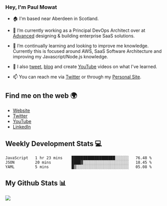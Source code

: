 ### Hey, I'm Paul Mowat

- 🏠 I'm based near Aberdeen in Scotland.
- 💼 I’m currently working as a Principal DevOps Architect over at [Advanced](https://www.oneadvanced.com/) designing & building enterprise SaaS solutions.
- 📖 I’m continually learning and looking to improve me knowledge. Currently this is focused around AWS, SaaS Software Architecture and improving my Javascript/Node.js knowledge.
- 📔 I also [tweet](https://twitter.com/paul_mowat), [blog](https://www.paulmowat.co.uk/blog) and create [YouTube](https://www.youtube.com/channel/UC1V9KmnmVzpwrnqENngdCAA) videos on what I've learned.

- 📫 You can reach me via [Twitter](https://twitter.com/paul_mowat) or through my [Personal Site](https://www.paulmowat.co.uk).

## Find me on the web 🌍

- [Website](https://www.paulmowat.co.uk)
- [Twitter](https://twitter.com/paul_mowat)
- [YouTube](https://www.youtube.com/channel/UC1V9KmnmVzpwrnqENngdCAA)
- [LinkedIn](https://www.linkedin.com/in/paulmowat)

## Weekly Development Stats 💻

<!--START_SECTION:waka-->
```text
JavaScript   1 hr 23 mins    ███████████████████░░░░░░   76.48 % 
JSON         20 mins         ████▓░░░░░░░░░░░░░░░░░░░░   18.45 % 
YAML         5 mins          █▒░░░░░░░░░░░░░░░░░░░░░░░   05.08 % 
```
<!--END_SECTION:waka-->

## My Github Stats 📊

![](https://github-readme-stats.vercel.app/api?username=paulmowat&show_icons=true&count_private=true)
